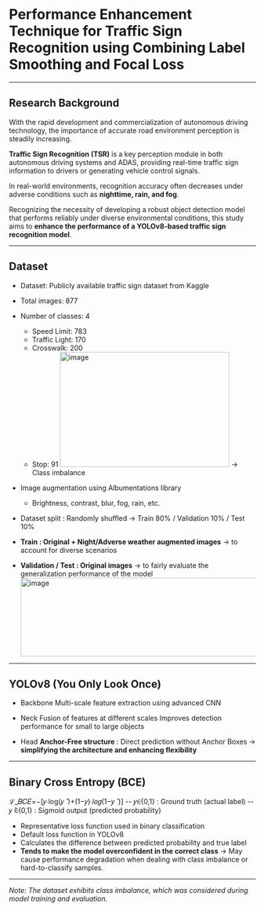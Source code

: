 # Performance Enhancement Technique for Traffic Sign Recognition using Combining Label Smoothing and Focal Loss

---

## Research Background
With the rapid development and commercialization of autonomous driving technology, the importance of accurate road environment perception is steadily increasing.

**Traffic Sign Recognition (TSR)** is a key perception module in both autonomous driving systems and ADAS, providing real-time traffic sign information to drivers or generating vehicle control signals.

In real-world environments, recognition accuracy often decreases under adverse conditions such as **nighttime, rain, and fog**.

Recognizing the necessity of developing a robust object detection model that performs reliably under diverse environmental conditions, this study aims to **enhance the performance of a YOLOv8-based traffic sign recognition model**.

---

## Dataset
- Dataset: Publicly available traffic sign dataset from Kaggle  
- Total images: 877  
- Number of classes: 4  
  - Speed Limit: 783  
  - Traffic Light: 170  
  - Crosswalk: 200  
  - Stop: 91
    <img width="346" height="234" alt="image" src="https://github.com/user-attachments/assets/fc5caf95-4e25-4831-92ba-29b99318d944" />
  &rarr; Class imbalance

- Image augmentation using Albumentations library
	- Brightness, contrast, blur, fog, rain, etc.
- Dataset split : Randomly shuffled &rarr; Train 80% / Validation 10% / Test 10%
- **Train : Original + Night/Adverse weather augmented images**
  &rarr; to account for diverse scenarios
- **Validation / Test : Original images**
  &rarr; to fairly evaluate the generalization performance of the model
  <img width="818" height="160" alt="image" src="https://github.com/user-attachments/assets/491f7d8b-9676-45d5-9f12-127148788b91" />

---

## YOLOv8 (You Only Look Once)
- Backbone
 Multi-scale feature extraction using advanced CNN

- Neck
 Fusion of features at different scales
 Improves detection performance for small to large objects

- Head
 **Anchor-Free structure** : Direct prediction without Anchor Boxes &rarr; **simplifying the architecture and enhancing flexibility**

---

## Binary Cross Entropy (BCE)
ℒ_𝐵𝐶𝐸=−[𝑦∙log⁡(𝑦 ̂ )+(1−𝑦)∙𝑙𝑜𝑔(1−𝑦 ̂ )]
-- 𝑦∈{0,1}   : Ground truth (actual label)
-- 𝑦 ̂∈{0,1} : Sigmoid output (predicted probability)

- Representative loss function used in binary classification
- Default loss function in YOLOv8
- Calculates the difference between predicted probability and true label
- **Tends to make the model overconfident in the correct class**
  &rarr; May cause performance degradation when dealing with class imbalance or hard-to-classify samples.

---



*Note: The dataset exhibits class imbalance, which was considered during model training and evaluation.*
